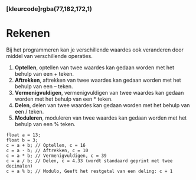 ### [kleurcode]rgba(77,182,172,1)

# Rekenen

Bij het programmeren kan je verschillende waardes ook veranderen door middel van verschillende operaties.

1. **Optellen**, optellen van twee waardes kan gedaan worden met het behulp van een + teken.
2. **Aftrekken**, aftrekken van twee waardes kan gedaan worden met het behulp van een – teken.
3. **Vermenigvuldigen**, vermenigvuldigen van twee waardes kan gedaan worden met het behulp van een * teken.
4. **Delen**, delen van twee waardes kan gedaan worden met het behulp van een / teken.
5. **Moduleren**, moduleren van twee waardes kan gedaan worden met het behulp van een % teken.

```Arduino C++
float a = 13;
float b = 3;
c = a + b; // Optellen, c = 16
c = a - b; // Aftrekken, c = 10
c = a * b; // Vermenigvuldigen, c = 39
c = a / b; // Delen, c = 4.33 (wordt standaard geprint met twee decimalen)
c = a % b; // Modulo, Geeft het restgetal van een deling: c = 1
```